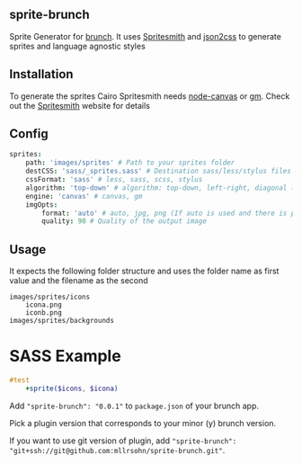 ## sprite-brunch
Sprite Generator for [brunch](http://brunch.io).
It uses [Spritesmith](https://github.com/Ensighten/spritesmith) and [json2css](https://github.com/twolfson/json2css) to generate sprites and language agnostic styles

## Installation

To generate the sprites Cairo Spritesmith needs [node-canvas](https://github.com/learnboost/node-canvas) or [gm](https://github.com/aheckmann/gm).
Check out the [Spritesmith](https://github.com/Ensighten/spritesmith#requirements) website for details

## Config
```coffeescript
sprites:
	path: 'images/sprites' # Path to your sprites folder
	destCSS: 'sass/_sprites.sass' # Destination sass/less/stylus files
	cssFormat: 'sass' # less, sass, scss, stylus
	algorithm: 'top-down' # algorithm: top-down, left-right, diagonal (\ format), alt-diagonal
	engine: 'canvas' # canvas, gm
	imgOpts:
		format: 'auto' # auto, jpg, png (If auto is used and there is png and jpg in a folder the sprite will be jpg)
		quality: 90 # Quality of the output image

```

## Usage
It expects the following folder structure and uses the folder name as first value and the filename as the second

```
images/sprites/icons
	icona.png
	iconb.png
images/sprites/backgrounds
```

# SASS Example

```sass
#test
	+sprite($icons, $icona)
```

Add `"sprite-brunch": "0.0.1"` to `package.json` of your brunch app.

Pick a plugin version that corresponds to your minor (y) brunch version.

If you want to use git version of plugin, add
`"sprite-brunch": "git+ssh://git@github.com:mllrsohn/sprite-brunch.git"`.
